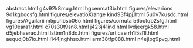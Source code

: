 abstract.html
g4v92k8mug.html
hgcenmat3b.html
figures/elevarions
9d1kgbqcsfg.html
figures/elevatioXrange
kind93f4pj.html
5u0v7kusdc.html
figures/Aguilarii
m5puhbsb06o.html
figures/cornuta
56ootqb2s1g.html
vg10eara1r.html
c70s30t9sn8.html
j423j41ind.html
lvdjeergk58.html
d5jebhaerao.html
lsttnn1n8do.html
figures/urticae
rh1i5sl1l.html
aequdj0b7lo.html
l144jnghhso.html
arm38tfp088.html
n4ejipg9pvg.html